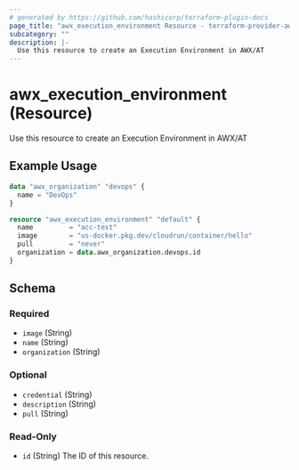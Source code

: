 ```yaml
---
# generated by https://github.com/hashicorp/terraform-plugin-docs
page_title: "awx_execution_environment Resource - terraform-provider-awx"
subcategory: ""
description: |-
  Use this resource to create an Execution Environment in AWX/AT
---
```


# awx_execution_environment (Resource)

Use this resource to create an Execution Environment in AWX/AT

## Example Usage

```terraform
data "awx_organization" "devops" {
  name = "DevOps"
}

resource "awx_execution_environment" "default" {
  name         = "acc-test"
  image        = "us-docker.pkg.dev/cloudrun/container/hello"
  pull         = "never"
  organization = data.awx_organization.devops.id
}
```

<!-- schema generated by tfplugindocs -->
## Schema

### Required

- `image` (String)
- `name` (String)
- `organization` (String)

### Optional

- `credential` (String)
- `description` (String)
- `pull` (String)

### Read-Only

- `id` (String) The ID of this resource.
